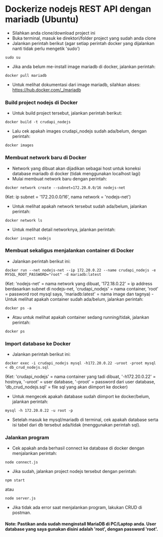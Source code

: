 # Dockerize nodejs REST API dengan mariadb (Ubuntu)

- Silahkan anda clone/download project ini
- Buka terminal, masuk ke direktori/folder project yang sudah anda clone
- Jalankan perintah berikut (agar setiap perintah docker yang dijalankan nanti tidak perlu mengetik 'sudo')
```
sudo su
```
- Jika anda belum me-install image mariadb di docker, jalankan perintah: 
```
docker pull mariadb
```
- Untuk melihat dokumentasi dari image mariadb, silahkan akses: https://hub.docker.com/_/mariadb
 
### Build project nodejs di Docker
- Untuk build project tersebut, jalankan perintah berikut:
```
docker build -t crudapi_nodejs 
```
- Lalu cek apakah images crudapi_nodejs sudah ada/belum, dengan perintah:
```
docker images
```
 
### Membuat network baru di Docker
- Network yang dibuat akan dijadikan sebagai host untuk koneksi database mariadb di docker (tidak menggunakan localhost lagi)
- Mulai membuat network baru dengan perintah:

```
docker network create --subnet=172.20.0.0/16 nodejs-net
```
(Ket: ip subnet = '172.20.0.0/16', nama network = 'nodejs-net')
- Untuk melihat apakah network tersebut sudah ada/belum, jalankan perintah:
```
docker network ls
```
- Untuk melihat detail networknya, jalankan perintah:
```
docker inspect nodejs
```

### Membuat sekaligus menjalankan container di Docker
- Jalankan perintah berikut ini:
```
docker run --net nodejs-net --ip 172.20.0.22 --name crudapi_nodejs -e MYSQL_ROOT_PASSWORD="root" -d mariadb:latest
```
(Ket: 'nodejs-net' = nama network yang dibuat, '172.18.0.22' = ip address berdasarkan subnet di nodejs-net, 'crudapi_nodejs' = nama container, 'root' = password root mysql saya, 'mariadb:latest' = nama image dan tagnya)
-Untuk melihat apakah container sudah ada/belum, jalankan perintah:
```
docker ps -a
```
- Atau untuk melihat apakah container sedang running/tidak, jalankan perintah:
```
docker ps
```

### Import database ke Docker
- Jalankan perintah berikut ini:
```
docker exec -i crudapi_nodejs mysql -h172.20.0.22 -uroot -proot mysql < db_crud_nodejs.sql
```
(Ket: 'crudapi_nodejs' = nama container yang tadi dibuat, '-h172.20.0.22' = hostnya, '-uroot' = user database, '-proot' = password dari user database, 'db_crud_nodejs.sql' = file sql yang akan diimport ke docker)
- Untuk mengecek apakah database sudah diimport ke docker/belum, jalankan perintah:
```
mysql -h 172.20.0.22 -u root -p
```
- Setelah masuk ke mysql/mariadb di terminal, cek apakah database serta isi tabel dari db tersebut ada/tidak (menggunakan perintah sql).

### Jalankan program
- Cek apakah anda berhasil connect ke database di docker dengan menjalankan perintah:
```
node connect.js
```
- Jika sudah, jalankan project nodejs tersebut dengan perintah:
```
npm start
```
atau
```
node server.js
```
- Jika tidak ada error saat menjalankan program, lakukan CRUD di postman.

#### Note: Pastikan anda sudah menginstall MariaDB di PC/Laptop anda. User database yang saya gunakan disini adalah 'root', dengan password 'root'.

